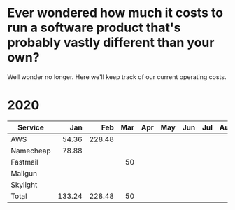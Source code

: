 # Ever wondered how much it costs to run a software product that's probably vastly different than your own?

Well wonder no longer.  Here we'll keep track of our current operating costs.

# 2020

| Service       |  Jan  |  Feb  |  Mar  |  Apr  |  May  |  Jun  |  Jul  |  Aug  |  Sep  |  Oct  |  Nov  |  Dec  |
| ------------- |------:|------:|------:|------:|------:|------:|------:|------:|------:|------:|------:|------:|
| AWS           |  54.36| 228.48|       |       |       |       |       |       |       |       |       |       |
| Namecheap     |  78.88|       |       |       |       |       |       |       |       |       |       |       |
| Fastmail      |       |       |     50|       |       |       |       |       |       |       |       |       |
| Mailgun       |       |       |       |       |       |       |       |       |       |       |       |       |
| Skylight      |       |       |       |       |       |       |       |       |       |       |       |       |
| Total         | 133.24| 228.48|     50|       |       |       |       |       |       |       |       |       |
